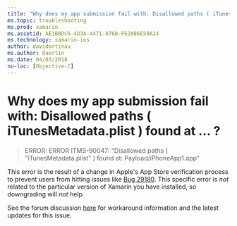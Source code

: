 ```yaml
---
title: "Why does my app submission fail with: Disallowed paths ( iTunesMetadata.plist ) found at ... ?"
ms.topic: troubleshooting
ms.prod: xamarin
ms.assetid: AE1BBDC6-4D3A-4471-876B-FE28B6E59A24
ms.technology: xamarin-ios
author: davidortinau
ms.author: daortin
ms.date: 04/03/2018
no-loc: [Objective-C]
---
```


# Why does my app submission fail with: Disallowed paths ( iTunesMetadata.plist ) found at ... ?

> ERROR: ERROR ITMS-90047: "Disallowed paths ( "iTunesMetadata.plist" ) found at: Payload/iPhoneApp1.app"

This error is the result of a change in Apple's App Store verification process to prevent users from hitting issues like [Bug 29180](https://bugzilla.xamarin.com/show_bug.cgi?id=29180). This specific error is _not_ related to the particular version of Xamarin you have installed, so downgrading will _not_ help.

See the forum discussion [here](https://forums.xamarin.com/discussion/40388/disallowed-paths-itunesmetadata-plist-found-at-when-submitting-to-app-store/p1) for workaround information and the latest updates for this issue.
